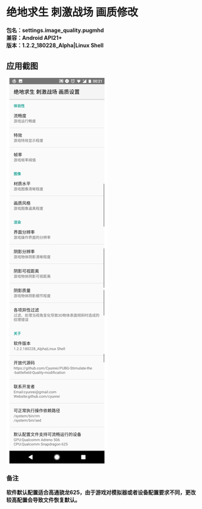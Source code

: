 # 绝地求生 刺激战场 画质修改
**包名：settings.image_quality.pugmhd**
<br/>**兼容：Android API21+**
<br/>**版本：1.2.2_180228_Alpha|Linux Shell**
## 应用截图
![](https://github.com/Cyunrei/PUBG-Stimulate-the-battlefield-Quality-modification/blob/master/180301-002156.png)
### 备注
**软件默认配置适合高通骁龙625，由于游戏对模拟器或者设备配置要求不同，更改较高配置会导致文件恢复默认。**
